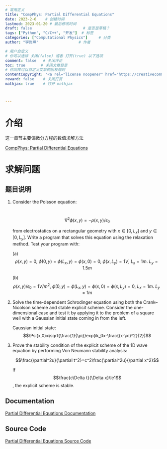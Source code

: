 ```yaml
---
# 常用定义
title: "CompPhys: Partial Differential Equations"
date: 2023-2-6    # 创建时间
lastmod: 2023-01-20 # 最后修改时间
draft: false                       # 是否是草稿？
tags: ["Python", "C/C++", "开发"]  # 标签
categories: ["Computational Physics"]     # 分类
author: "李尚坤"                  # 作者

# 用户自定义
# 你可以选择 关闭(false) 或者 打开(true) 以下选项
comment: false   # 关闭评论
toc: true       # 关闭文章目录
# 你同样可以自定义文章的版权规则
contentCopyright: '<a rel="license noopener" href="https://creativecommons.org/licenses/by-nc-nd/4.0/" target="_blank">CC BY-NC-ND 4.0</a>'
reward: false	 # 关闭打赏
mathjax: true    # 打开 mathjax



---
```


# 介绍

这一章节主要偏微分方程的数值求解方法

[CompPhys: Partial Differential Equations](/pdf/Comp_Phys/Computational_Physics-PDE-7.pdf)

# 求解问题

## 题目说明

1. Consider the Poisson equation:

   ​        $$ \nabla^2\phi(x,y)=-\rho (x,y) / \epsilon_0 $$

   from electrostatics on a rectangular geometry with $x\in[0,L_x]$ and $y\in[0,L_y]$. Write a program that solves this equation using the relaxation method. Test your program with:

   (a) $$\rho(x,y)=0,\ \phi(0,y)=\phi(L_x,y)=\phi(x,0)=0,\ \phi(x,L_y)=1V,\ L_x=1m.\ L_y=1.5m$$

   (b) $$\rho(x,y)/\epsilon_0=1V/m^2,\ \phi(0,y)=\phi(L_x,y)=\phi(x,0)=\phi(x,L_y)=0,\ L_x=1m.\ L_y=1m$$

2. Solve the time-dependent Schrodinger equation using both the Crank–Nicolson scheme and stable explicit scheme. Consider the one-dimensional case and test it by applying it to the problem of a square well with a Gaussian initial state coming in from the left.

   Gaussian initial state:$$\Psi(x,0)=\sqrt{\frac{1}{\pi}}exp(ik_0x-\frac{(x-\xi)^2}{2})$$

3. Prove the stability condition of the explicit scheme of the 1D wave equation by performing Von Neumann stability analysis:

   $$\frac{\partial^2u}{\partial t^2}=c^2\frac{\partial^2u}{\partial x^2}$$

   If $$\frac{c\Delta t}{\Delta x}\le1$$, the explicit scheme is stable.

## Documentation

[Partial Differential Equations Documentation](/pdf/Comp_Phys/Assignment_08.pdf)

## Source Code

[Partial Differential Equations Source Code](https://github.com/ShangkunLi/Computational_Physics/tree/main/Assignment%2008)